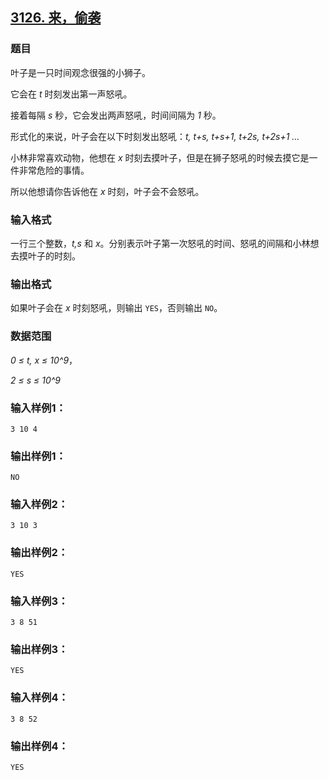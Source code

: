 ## [3126. 来，偷袭](https://www.acwing.com/problem/content/3129/)

### 题目

叶子是一只时间观念很强的小狮子。

它会在 *t* 时刻发出第一声怒吼。

接着每隔 *s* 秒，它会发出两声怒吼，时间间隔为 *1* 秒。

形式化的来说，叶子会在以下时刻发出怒吼：*t, t+s, t+s+1, t+2s, t+2s+1 …*

小林非常喜欢动物，他想在 *x* 时刻去摸叶子，但是在狮子怒吼的时候去摸它是一件非常危险的事情。

所以他想请你告诉他在 *x* 时刻，叶子会不会怒吼。

### 输入格式

一行三个整数，*t,s* 和 *x*。分别表示叶子第一次怒吼的时间、怒吼的间隔和小林想去摸叶子的时刻。

### 输出格式

如果叶子会在 *x* 时刻怒吼，则输出 `YES`，否则输出 `NO`。

### 数据范围

*0 ≤ t, x ≤ 10^9*，

*2 ≤ s ≤ 10^9*

### 输入样例1：

```
3 10 4
```

### 输出样例1：

```
NO
```

### 输入样例2：

```
3 10 3
```

### 输出样例2：

```
YES
```

### 输入样例3：

```
3 8 51
```

### 输出样例3：

```
YES
```

### 输入样例4：

```
3 8 52
```

### 输出样例4：

```
YES
```

